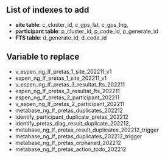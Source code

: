 ## List of indexes to add

- **site table**: c_cluster_id, c_gps_lat, c_gps_lng,
- **participant table**: p_cluster_id, p_code_id, p_generate_id
- **FTS table**: d_generate_id, d_code_id

## Variable to replace

- v_espen_ng_lf_pretas_1_site_202211_v1
- espen_ng_lf_pretas_1_site_202211_v1
- v_espen_ng_lf_pretas_3_resultat_fts_202211
- espen_ng_lf_pretas_3_resultat_fts_202211
- espen_ng_lf_pretas_2_participant_202211
- v_espen_ng_lf_pretas_2_participant_202211
- metabase_ng_lf_pretas_duplicates_202212
- identify_participant_duplicate_pretas_202212
- identify_pretas_diag_result_duplicate_202212,
- metabase_ng_lf_pretas_result_duplicates_202212_trigger
- metabase_ng_lf_pretas_duplicates_202212_trigger
- metabase_ng_lf_pretas_orphaned_202212
- metabase_ng_lf_pretas_action_todo_202212
